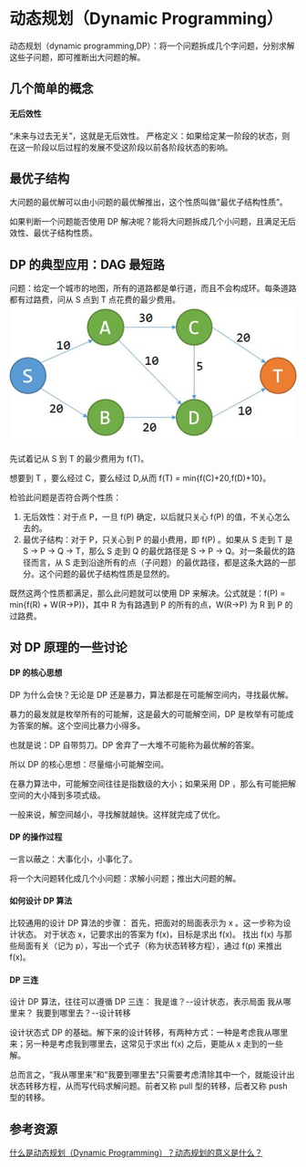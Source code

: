 # 动态规划（Dynamic Programming）

动态规划（dynamic programming,DP）：将一个问题拆成几个字问题，分别求解这些子问题，即可推断出大问题的解。

## 几个简单的概念

#### 无后效性
“未来与过去无关”，这就是无后效性。
严格定义：如果给定某一阶段的状态，则在这一阶段以后过程的发展不受这阶段以前各阶段状态的影响。

## 最优子结构
大问题的最优解可以由小问题的最优解推出，这个性质叫做“最优子结构性质”。

如果判断一个问题能否使用 DP 解决呢？能将大问题拆成几个小问题，且满足无后效性、最优子结构性质。

## DP 的典型应用：DAG 最短路
问题：给定一个城市的地图，所有的道路都是单行道，而且不会构成环。每条道路都有过路费，问从 S 点到 T 点花费的最少费用。
![](./最短路图.jpg)

先试着记从 S 到 T 的最少费用为 f(T)。

想要到 T ，要么经过 C，要么经过 D,从而 f(T) = min{f(C)+20,f(D)+10}。

检验此问题是否符合两个性质：
1. 无后效性：对于点 P，一旦 f(P) 确定，以后就只关心 f(P) 的值，不关心怎么去的。
2. 最优子结构：对于 P，只关心到 P 的最小费用，即 f(P) 。如果从 S 走到 T 是 S -> P -> Q -> T，那么 S 走到 Q 的最优路径是 S -> P -> Q。对一条最优的路径而言，从 S 走到沿途所有的点（子问题）的最优路径，都是这条大路的一部分。这个问题的最优子结构性质是显然的。

既然这两个性质都满足，那么此问题就可以使用 DP 来解决。公式就是：f(P) = min{f(R) + W(R->P)}，其中 R 为有路遇到 P 的所有的点，W(R->P) 为 R 到 P 的过路费。

## 对 DP 原理的一些讨论

#### DP 的核心思想
DP 为什么会快？无论是 DP 还是暴力，算法都是在可能解空间内，寻找最优解。

暴力的最发就是枚举所有的可能解，这是最大的可能解空间，DP 是枚举有可能成为答案的解。这个空间比暴力小得多。

也就是说：DP 自带剪刀。DP 舍弃了一大堆不可能称为最优解的答案。

所以 DP 的核心思想：尽量缩小可能解空间。

在暴力算法中，可能解空间往往是指数级的大小；如果采用 DP ，那么有可能把解空间的大小降到多项式级。

一般来说，解空间越小，寻找解就越快。这样就完成了优化。

#### DP 的操作过程
一言以蔽之：大事化小，小事化了。

将一个大问题转化成几个小问题：求解小问题；推出大问题的解。

#### 如何设计 DP 算法
比较通用的设计 DP 算法的步骤：
首先，把面对的局面表示为 x 。这一步称为设计状态。
对于状态 x，记要求出的答案为 f(x)，目标是求出 f(x)。
找出 f(x) 与那些局面有关（记为 p），写出一个式子（称为状态转移方程），通过 f(p) 来推出 f(x)。

#### DP 三连
设计 DP 算法，往往可以遵循 DP 三连：
我是谁？--设计状态，表示局面
我从哪里来？
我要到哪里去？--设计转移

设计状态式 DP 的基础。解下来的设计转移，有两种方式：一种是考虑我从哪里来；另一种是考虑我到哪里去，这常见于求出 f(x) 之后，更能从 x 走到的一些解。

总而言之，“我从哪里来”和“我要到哪里去”只需要考虑清除其中一个，就能设计出状态转移方程，从而写代码求解问题。前者又称 pull 型的转移，后者又称 push 型的转移。
 

## 参考资源
[什么是动态规划（Dynamic Programming）？动态规划的意义是什么？](https://www.zhihu.com/question/23995189/answer/613096905?from=timeline&hb_wx_block=0&utm_medium=social&utm_oi=28170849878016&utm_source=wechat_session&s_r=0)













